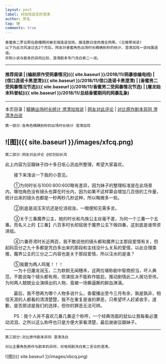 ```yaml
---
layout: post
label: 对加戏谣言的澄清
author: 佚名
tag: 锤
comments: true
---
```


    香蜜男二罗云熙在剧播期间被无端造谣加戏，接连数日挂热搜全网黑。(见推荐阅读)
    以下为此次风波过去2个月后，网友对香蜜角色出场时长精确到秒的统计，澄清加戏一说纯属造谣。
    并附小说与剧本的异同比较，澄清剧本专门洗白男二一说。

---

#### 推荐阅读 | [编剧原作受网暴情况]({{ site.baseurl }}/2018/11/网暴徐编电线) | [信口造谣卡黑澄清]({{ site.baseurl }}/2018/11/信口造谣卡黑澄清) | [香蜜男二受网暴情况节选]({{ site.baseurl }}/2018/11/香蜜男二受网暴情况节选) | [屠龙始末科普帖]({{ site.baseurl }}/2018/11/总结香蜜期间的网暴乱象) 

---
本页目录 \| [精确出场时长统计 澄清加戏说](#dxjja) \| [网友对此评论](#dxjjb) \| [对比原作剧本异同 澄清洗白说](#dxjjc) 

<a name="dxjja"></a>
    
    第一部分:各角色精确到秒的出场时长统计 澄清加戏
    
![图]({{ site.baseurl }}/images/xfcq.png) 
---

<a name="dxjjb"></a>

    第二部分:网友对此评论 @仗剑如长鸿

此上内容为豆瓣妹子四十多日呕心沥血所整理，希望大家喜欢。

　　接下来浅谈一下我的小意见。

　　①为何时长与1000:800:600略有差异，因为妹子的整理标准是在此场景内，哪怕角色没有镜头也算在时长内，因为如果不这样算会增加几百倍的工作量，统计出来的镜头也都是一秒两秒几秒这种，所以略微多一些。

　　②到底是润玉天坑还是伦消视涨，一眼便知无需多言。

　　③关于三番魔界公主，她的时长和鸟族公主丝毫不差，为何一个三番一个五番。而名义上的【三番】六百多时长却屈居于魔界公主下做四番，这到底是谁带资进组。

　　④六番奇鸢时长近两百，我不敢说他的镜头都和魔界公主那段爱情有关，但起码百分之九十多都是凭白多出来的那段和主线没什么关系的爱情，以此合理类推，魔界公主的三分之二内容也是关于那段爱情，所以注水的是谁？

　　⑤我要为两人鸣冤！！！<br>
　　一为十日屠龙润玉，二为默默无闻穗禾，这两位堪称剧中智商担当，坏人典范，不能说每个镜头都有用，但演技决不能称作尴尬，推动剧情此二人居功至伟，为何两人兢兢业业演绎出的人物，竟被一场撕逼撕的鲜血淋漓。

　　最后，我不想再为哪个人物多说什么，香蜜播出至今三月有余，孰是孰非，相信天涯的人都看的清清楚楚，我不在重复是谁的罪恶，只希望坏人赶紧收手，道歉，是否原谅是我们的选择，但你的罪恶无法可辨。

　　PS：我个人并不喜欢几番几番这个称呼，一个经典场面的鼠仙让我每看必激动流泪，之所以这么称呼也只是方便大家看清楚，最后谢谢豆瓣妹子。

---

<a name="dxjjc"></a>

    第三部分:对比原作剧本异同 澄清洗白
    
    对比主要角色原作与剧本的异同，对电视剧洗白男二言论的澄清。
    
![图]({{ site.baseurl }}/images/xbcq.png) 
    
